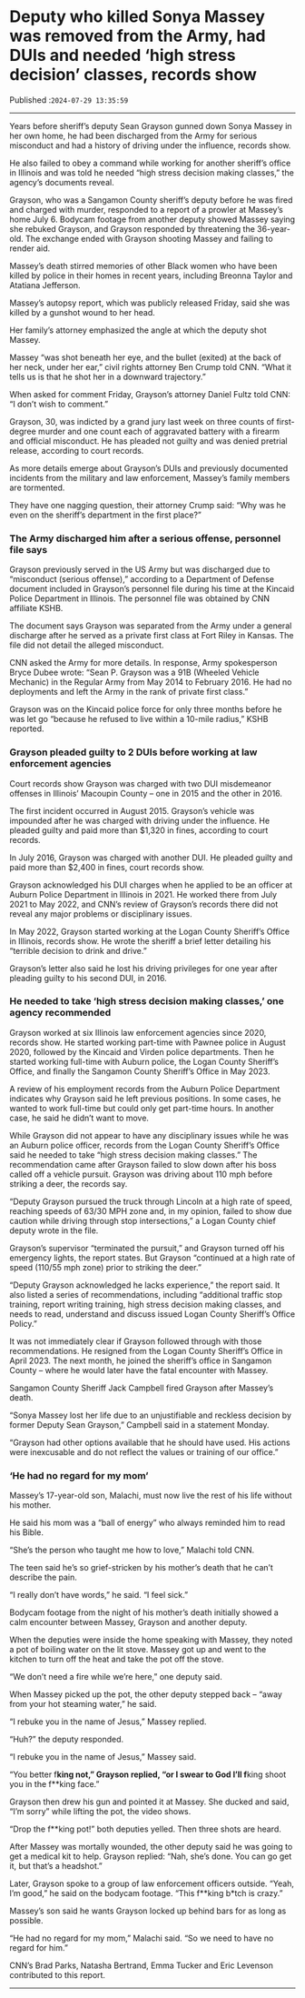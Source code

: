 # Deputy who killed Sonya Massey was removed from the Army, had DUIs and needed ‘high stress decision’ classes, records show

Published :`2024-07-29 13:35:59`

---

Years before sheriff’s deputy Sean Grayson gunned down Sonya Massey in her own home, he had been discharged from the Army for serious misconduct and had a history of driving under the influence, records show.

He also failed to obey a command while working for another sheriff’s office in Illinois and was told he needed “high stress decision making classes,” the agency’s documents reveal.

Grayson, who was a Sangamon County sheriff’s deputy before he was fired and charged with murder, responded to a report of a prowler at Massey’s home July 6. Bodycam footage from another deputy showed Massey saying she rebuked Grayson, and Grayson responded by threatening the 36-year-old. The exchange ended with Grayson shooting Massey and failing to render aid.

Massey’s death stirred memories of other Black women who have been killed by police in their homes in recent years, including Breonna Taylor and Atatiana Jefferson.

Massey’s autopsy report, which was publicly released Friday, said she was killed by a gunshot wound to her head.

Her family’s attorney emphasized the angle at which the deputy shot Massey.

Massey “was shot beneath her eye, and the bullet (exited) at the back of her neck, under her ear,” civil rights attorney Ben Crump told CNN. “What it tells us is that he shot her in a downward trajectory.”

When asked for comment Friday, Grayson’s attorney Daniel Fultz told CNN: “I don’t wish to comment.”

Grayson, 30, was indicted by a grand jury last week on three counts of first-degree murder and one count each of aggravated battery with a firearm and official misconduct. He has pleaded not guilty and was denied pretrial release, according to court records.

As more details emerge about Grayson’s DUIs and previously documented incidents from the military and law enforcement, Massey’s family members are tormented.

They have one nagging question, their attorney Crump said: “Why was he even on the sheriff’s department in the first place?”

### The Army discharged him after a serious offense, personnel file says

Grayson previously served in the US Army but was discharged due to “misconduct (serious offense),” according to a Department of Defense document included in Grayson’s personnel file during his time at the Kincaid Police Department in Illinois. The personnel file was obtained by CNN affiliate KSHB.

The document says Grayson was separated from the Army under a general discharge after he served as a private first class at Fort Riley in Kansas. The file did not detail the alleged misconduct.

CNN asked the Army for more details. In response, Army spokesperson Bryce Dubee wrote: “Sean P. Grayson was a 91B (Wheeled Vehicle Mechanic) in the Regular Army from May 2014 to February 2016. He had no deployments and left the Army in the rank of private first class.”

Grayson was on the Kincaid police force for only three months before he was let go “because he refused to live within a 10-mile radius,” KSHB reported.

### Grayson pleaded guilty to 2 DUIs before working at law enforcement agencies

Court records show Grayson was charged with two DUI misdemeanor offenses in Illinois’ Macoupin County – one in 2015 and the other in 2016.

The first incident occurred in August 2015. Grayson’s vehicle was impounded after he was charged with driving under the influence. He pleaded guilty and paid more than $1,320 in fines, according to court records.

In July 2016, Grayson was charged with another DUI. He pleaded guilty and paid more than $2,400 in fines, court records show.

Grayson acknowledged his DUI charges when he applied to be an officer at Auburn Police Department in Illinois in 2021. He worked there from July 2021 to May 2022, and CNN’s review of Grayson’s records there did not reveal any major problems or disciplinary issues.

In May 2022, Grayson started working at the Logan County Sheriff’s Office in Illinois, records show. He wrote the sheriff a brief letter detailing his “terrible decision to drink and drive.”

Grayson’s letter also said he lost his driving privileges for one year after pleading guilty to his second DUI, in 2016.

### He needed to take ‘high stress decision making classes,’ one agency recommended

Grayson worked at six Illinois law enforcement agencies since 2020, records show. He started working part-time with Pawnee police in August 2020, followed by the Kincaid and Virden police departments. Then he started working full-time with Auburn police, the Logan County Sheriff’s Office, and finally the Sangamon County Sheriff’s Office in May 2023.

A review of his employment records from the Auburn Police Department indicates why Grayson said he left previous positions. In some cases, he wanted to work full-time but could only get part-time hours. In another case, he said he didn’t want to move.

While Grayson did not appear to have any disciplinary issues while he was an Auburn police officer, records from the Logan County Sheriff’s Office said he needed to take “high stress decision making classes.” The recommendation came after Grayson failed to slow down after his boss called off a vehicle pursuit. Grayson was driving about 110 mph before striking a deer, the records say.

“Deputy Grayson pursued the truck through Lincoln at a high rate of speed, reaching speeds of 63/30 MPH zone and, in my opinion, failed to show due caution while driving through stop intersections,” a Logan County chief deputy wrote in the file.

Grayson’s supervisor “terminated the pursuit,” and Grayson turned off his emergency lights, the report states. But Grayson “continued at a high rate of speed (110/55 mph zone) prior to striking the deer.”

“Deputy Grayson acknowledged he lacks experience,” the report said. It also listed a series of recommendations, including “additional traffic stop training, report writing training, high stress decision making classes, and needs to read, understand and discuss issued Logan County Sheriff’s Office Policy.”

It was not immediately clear if Grayson followed through with those recommendations. He resigned from the Logan County Sheriff’s Office in April 2023. The next month, he joined the sheriff’s office in Sangamon County – where he would later have the fatal encounter with Massey.

Sangamon County Sheriff Jack Campbell fired Grayson after Massey’s death.

“Sonya Massey lost her life due to an unjustifiable and reckless decision by former Deputy Sean Grayson,” Campbell said in a statement Monday.

“Grayson had other options available that he should have used. His actions were inexcusable and do not reflect the values or training of our office.”

### ‘He had no regard for my mom’

Massey’s 17-year-old son, Malachi, must now live the rest of his life without his mother.

He said his mom was a “ball of energy” who always reminded him to read his Bible.

“She’s the person who taught me how to love,” Malachi told CNN.

The teen said he’s so grief-stricken by his mother’s death that he can’t describe the pain.

“I really don’t have words,” he said. “I feel sick.”

Bodycam footage from the night of his mother’s death initially showed a calm encounter between Massey, Grayson and another deputy.

When the deputies were inside the home speaking with Massey, they noted a pot of boiling water on the lit stove. Massey got up and went to the kitchen to turn off the heat and take the pot off the stove.

“We don’t need a fire while we’re here,” one deputy said.

When Massey picked up the pot, the other deputy stepped back – “away from your hot steaming water,” he said.

“I rebuke you in the name of Jesus,” Massey replied.

“Huh?” the deputy responded.

“I rebuke you in the name of Jesus,” Massey said.

“You better f**king not,” Grayson replied, “or I swear to God I’ll f**king shoot you in the f**king face.”

Grayson then drew his gun and pointed it at Massey. She ducked and said, “I’m sorry” while lifting the pot, the video shows.

“Drop the f**king pot!” both deputies yelled. Then three shots are heard.

After Massey was mortally wounded, the other deputy said he was going to get a medical kit to help. Grayson replied: “Nah, she’s done. You can go get it, but that’s a headshot.”

Later, Grayson spoke to a group of law enforcement officers outside. “Yeah, I’m good,” he said on the bodycam footage. “This f**king b*tch is crazy.”

Massey’s son said he wants Grayson locked up behind bars for as long as possible.

“He had no regard for my mom,” Malachi said. “So we need to have no regard for him.”

CNN’s Brad Parks, Natasha Bertrand, Emma Tucker and Eric Levenson contributed to this report.

---

